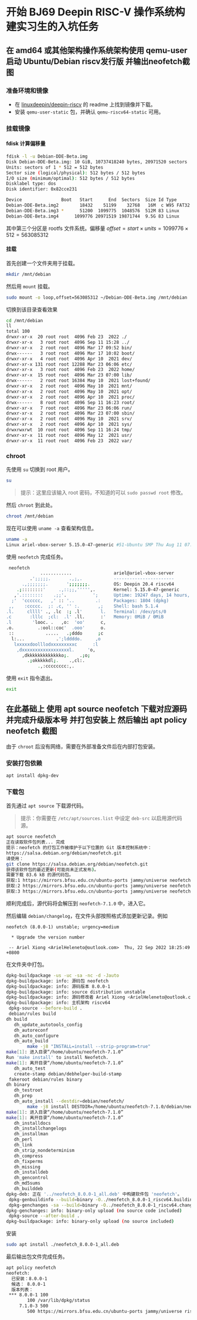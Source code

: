 # 开始 BJ69 Deepin RISC-V 操作系统构建实习生的入坑任务

## 在 amd64 或其他架构操作系统架构使用 qemu-user 启动 Ubuntu/Debian riscv发行版 并输出neofetch截图

### 准备环境和镜像

- 在 [linuxdeepin/deepin-riscv](https://github.com/linuxdeepin/deepin-riscv/blob/master/README_zh-CN.md) 的 readme 上找到镜像并下载。
- 安装 `qemu-user-static` 包，并确认 `qemu-riscv64-static` 可用。

### 挂载镜像

#### fdisk 计算偏移量

```bash
fdisk -l -u Debian-DDE-Beta.img
Disk Debian-DDE-Beta.img: 10 GiB, 10737418240 bytes, 20971520 sectors
Units: sectors of 1 * 512 = 512 bytes
Sector size (logical/physical): 512 bytes / 512 bytes
I/O size (minimum/optimal): 512 bytes / 512 bytes
Disklabel type: dos
Disk identifier: 0x82cce231

Device               Boot   Start      End  Sectors  Size Id Type
Debian-DDE-Beta.img2        18432    51199    32768   16M  c W95 FAT32 (LBA)
Debian-DDE-Beta.img3 *      51200  1099775  1048576  512M 83 Linux
Debian-DDE-Beta.img4      1099776 20971519 19871744  9.5G 83 Linux
```

其中第三个分区是 rootfs 文件系统。偏移量 $offset=start \times units=1099776 \times 512=563085312$

#### 挂载

首先创建一个文件夹用于挂载。

```bash
mkdir /mnt/debian
```

然后用 `mount` 挂载。

```bash
sudo mount -o loop,offset=563085312 ~/Debian-DDE-Beta.img /mnt/debian
```

切换到该目录查看效果

```bash
cd /mnt/debian
ll
total 100
drwxr-xr-x  20 root root  4096 Feb 23  2022 ./
drwxr-xr-x   3 root root  4096 Sep 11 15:28 ../
drwxr-xr-x   2 root root  4096 Mar 17 09:52 bin/
drwx------   3 root root  4096 Mar 17 10:02 boot/
drwxr-xr-x   4 root root  4096 Apr 10  2021 dev/
drwxr-xr-x 131 root root 12288 Mar 23 06:06 etc/
drwxr-xr-x   3 root root  4096 Feb 23  2022 home/
drwxr-xr-x  15 root root  4096 Mar 23 07:00 lib/
drwx------   2 root root 16384 May 10  2021 lost+found/
drwxr-xr-x   2 root root  4096 May 10  2021 mnt/
drwxr-xr-x   2 root root  4096 May 10  2021 opt/
drwxr-xr-x   2 root root  4096 Apr 10  2021 proc/
drwx------   8 root root  4096 Sep 11 16:23 root/
drwxr-xr-x   7 root root  4096 Mar 23 06:06 run/
drwxr-xr-x   2 root root  4096 Mar 23 07:00 sbin/
drwxr-xr-x   2 root root  4096 May 10  2021 srv/
drwxr-xr-x   2 root root  4096 Apr 10  2021 sys/
drwxrwxrwt  10 root root  4096 Sep 11 16:24 tmp/
drwxr-xr-x  11 root root  4096 May 12  2021 usr/
drwxr-xr-x  11 root root  4096 Feb 23  2022 var/
```

### chroot

先使用 `su` 切换到 root 用户。

```bash
su
```

> 提示：这里应该输入 root 密码，不知道的可以 `sudo passwd root` 修改。

然后 `chroot` 到此处。

```bash
chroot /mnt/debian
```

现在可以使用 `uname -a` 查看架构信息。

```bash
uname -a
Linux ariel-vbox-server 5.15.0-47-generic #51-Ubuntu SMP Thu Aug 11 07:51:15 UTC 2022 riscv64 GNU/Linux
```

使用 `neofetch` 完成任务。

```bash
 neofetch
             ............                ariel@ariel-vbox-server
         .';;;;;.       .,;,.            -----------------------
      .,;;;;;;;.       ';;;;;;;.         OS: Deepin 20.4 riscv64
    .;::::::::'     .,::;;,''''',.       Kernel: 5.15.0-47-generic
   ,'.::::::::    .;;'.          ';      Uptime: 19247 days, 14 hours, 9 mins
  ;'  'cccccc,   ,' :: '..        .:     Packages: 1804 (dpkg)
 ,,    :ccccc.  ;: .c, '' :.       ,;    Shell: bash 5.1.4
.l.     cllll' ., .lc  :; .l'       l.   Terminal: /dev/pts/0
.c       :lllc  ;cl:  .l' .ll.      :'   Memory: 0MiB / 0MiB
.l        'looc. .   ,o:  'oo'      c,
.o.         .:ool::coc'  .ooo'      o.
 ::            .....   .;dddo      ;c
  l:...            .';lddddo.     ,o
   lxxxxxdoolllodxxxxxxxxxc      :l
    ,dxxxxxxxxxxxxxxxxxxl.     'o,
      ,dkkkkkkkkkkkkko;.    .;o;
        .;okkkkkdl;.    .,cl:.
            .,:cccccccc:,.
```

使用 `exit` 指令退出。

```bash
exit
```

## 在此基础上 使用 apt source neofetch 下载对应源码并完成升级版本号 并打包安装上 然后输出 apt policy neofetch 截图

由于 `chroot` 后没有网络，需要在外部准备文件后在内部打包安装。

### 安装打包依赖

```bash
apt install dpkg-dev
```

### 下载包

首先通过 `apt source` 下载源代码。

> 提示：你需要在 `/etc/apt/sources.list` 中设定 `deb-src` 以启用源代码源。

```bash
apt source neofetch
正在读取软件包列表... 完成
提示：neofetch 的打包工作被维护于以下位置的 Git 版本控制系统中：
https://salsa.debian.org/debian/neofetch.git
请使用：
git clone https://salsa.debian.org/debian/neofetch.git
获得该软件包的最近更新(可能尚未正式发布)。
需要下载 83.6 kB 的源代码包。
获取:1 https://mirrors.bfsu.edu.cn/ubuntu-ports jammy/universe neofetch 7.1.0-3 (dsc) [1,823 B]
获取:2 https://mirrors.bfsu.edu.cn/ubuntu-ports jammy/universe neofetch 7.1.0-3 (tar) [78.9 kB]
获取:3 https://mirrors.bfsu.edu.cn/ubuntu-ports jammy/universe neofetch 7.1.0-3 (diff) [2,852 B]
```

顺利完成后，源代码将会解压到 `neofetch-7.1.0` 中，进入它。

然后编辑 `debian/changelog`，在文件头部按照格式添加更新记录。例如

```text
neofetch (8.0.0-1) unstable; urgency=medium

  * Upgrade the version number

 -- Ariel Xiong <ArielHeleneto@outlook.com>  Thu, 22 Sep 2022 18:25:49 +0800
```

在文件夹中打包。

```bash
dpkg-buildpackage -us -uc -sa -nc -d -Jauto
dpkg-buildpackage: info: 源码包 neofetch
dpkg-buildpackage: info: 源码版本 8.0.0-1
dpkg-buildpackage: info: source distribution unstable
dpkg-buildpackage: info: 源码修改者 Ariel Xiong <ArielHeleneto@outlook.com>
dpkg-buildpackage: info: 主机架构 riscv64
 dpkg-source --before-build .
 debian/rules build
dh build
   dh_update_autotools_config
   dh_autoreconf
   dh_auto_configure
   dh_auto_build
        make -j8 "INSTALL=install --strip-program=true"
make[1]: 进入目录“/home/ubuntu/neofetch-7.1.0”
Run 'make install' to install Neofetch.
make[1]: 离开目录“/home/ubuntu/neofetch-7.1.0”
   dh_auto_test
   create-stamp debian/debhelper-build-stamp
 fakeroot debian/rules binary
dh binary
   dh_testroot
   dh_prep
   dh_auto_install --destdir=debian/neofetch/
        make -j8 install DESTDIR=/home/ubuntu/neofetch-7.1.0/debian/neofetch AM_UPDATE_INFO_DIR=no "INSTALL=install --strip-program=true"
make[1]: 进入目录“/home/ubuntu/neofetch-7.1.0”
make[1]: 离开目录“/home/ubuntu/neofetch-7.1.0”
   dh_installdocs
   dh_installchangelogs
   dh_installman
   dh_perl
   dh_link
   dh_strip_nondeterminism
   dh_compress
   dh_fixperms
   dh_missing
   dh_installdeb
   dh_gencontrol
   dh_md5sums
   dh_builddeb
dpkg-deb: 正在 '../neofetch_8.0.0-1_all.deb' 中构建软件包 'neofetch'。
 dpkg-genbuildinfo --build=binary -O../neofetch_8.0.0-1_riscv64.buildinfo
 dpkg-genchanges -sa --build=binary -O../neofetch_8.0.0-1_riscv64.changes
dpkg-genchanges: info: binary-only upload (no source code included)
 dpkg-source --after-build .
dpkg-buildpackage: info: binary-only upload (no source included)
```

安装

```bash
sudo apt install ./neofetch_8.0.0-1_all.deb
```

最后输出包文件完成任务。

```bash
apt policy neofetch
neofetch:
  已安装：8.0.0-1
  候选： 8.0.0-1
  版本列表：
 *** 8.0.0-1 100
        100 /var/lib/dpkg/status
     7.1.0-3 500
        500 https://mirrors.bfsu.edu.cn/ubuntu-ports jammy/universe riscv64 Packages
```
